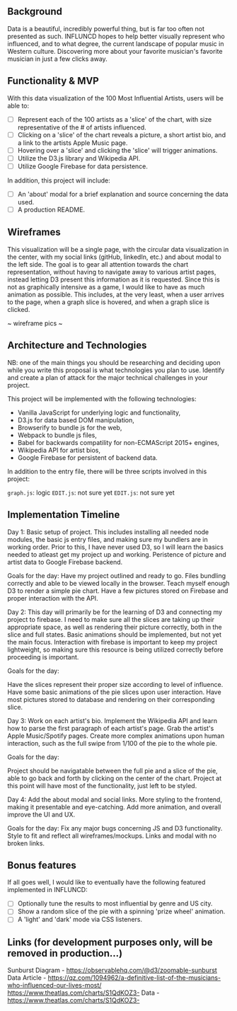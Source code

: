## Background
Data is a beautiful, incredibly powerful thing, but is far too often not presented as such. INFLUNCD hopes to help better visually represent who influenced, and to what degree, the current landscape of popular music in Western culture. Discovering more about your favorite musician's favorite musician in just a few clicks away.

## Functionality & MVP
With this data visualization of the 100 Most Influential Artists, users will be able to:

- [ ] Represent each of the 100 artists as a 'slice' of the chart, with size representative of the # of artists influenced. 
- [ ] Clicking on a 'slice' of the chart reveals a picture, a short artist bio, and a link to the artists Apple Music page. 
- [ ] Hovering over a 'slice' and clicking the 'slice' will trigger animations.
- [ ] Utilize the D3.js library and Wikipedia API.
- [ ] Utilize Google Firebase for data persistence.

In addition, this project will include:

- [ ] An 'about' modal for a brief explanation and source concerning the data used. 
- [ ] A production README.

## Wireframes
This visualization will be a single page, with the circular data visualization in the center, with my social links (gitHub, linkedIn, etc.) and about modal to the left side. The goal is to gear all attention towards the chart representation, without having to navigate away to various artist pages, instead letting D3 present this information as it is requested. Since this is not as graphically intensive as a game, I would like to have as much animation as possible. This includes, at the very least, when a user arrives to the page, when a graph slice is hovered, and when a graph slice is clicked. 

~ wireframe pics ~

## Architecture and Technologies
NB: one of the main things you should be researching and deciding upon while you write this proposal is what technologies you plan to use. Identify and create a plan of attack for the major technical challenges in your project.

This project will be implemented with the following technologies:

  - Vanilla JavaScript for underlying logic and functionality,
  - D3.js for data based DOM manipulation,
  - Browserify to bundle js for the web,
  - Webpack to bundle js files,
  - Babel for backwards compatility for non-ECMAScript 2015+ engines,
  - Wikipedia API for artist bios,
  - Google Firebase for persistent of backend data.


In addition to the entry file, there will be three scripts involved in this project:

`graph.js`: logic
`EDIT.js`: not sure yet
`EDIT.js`: not sure yet

## Implementation Timeline
Day 1: Basic setup of project. This includes installing all needed node modules, the basic js entry files, and making sure my bundlers are in working order. Prior to this, I have never used D3, so I will learn the basics needed to atleast get my project up and working. Peristence of picture and artist data to Google Firebase backend. 

Goals for the day:
Have my project outlined and ready to go.
Files bundling correctly and able to be viewed locally in the browser.
Teach myself enough D3 to render a simple pie chart.
Have a few pictures stored on Firebase and proper interaction with the API.

Day 2: This day will primarily be for the learning of D3 and connecting my project to firebase. I need to make sure all the slices are taking up their appropriate space, as well as rendering their picture correctly, both in the slice and full states. Basic animations should be implemented, but not yet the main focus. Interaction with firebase is important to keep my project lightweight, so making sure this resource is being utilized correctly before proceeding is important.

Goals for the day:

Have the slices represent their proper size according to level of influence.
Have some basic animations of the pie slices upon user interaction. 
Have most pictures stored to database and rendering on their corresponding slice. 

Day 3: Work on each artist's bio. Implement the Wikipedia API and learn how to parse the first paragraph of each artist's page. Grab the artist's Apple Music/Spotify pages. Create more complex animations upon human interaction, such as the full swipe from 1/100 of the pie to the whole pie. 

Goals for the day:

Project should be navigatable between the full pie and a slice of the pie, able to go back and forth by clicking on the center of the chart. Project at this point will have most of the functionality, just left to be styled.  

Day 4: Add the about modal and social links. More styling to the frontend, making it presentable and eye-catching. Add more animation, and overall improve the UI and UX.

Goals for the day: Fix any major bugs concerning JS and D3 functionality. Style to fit and reflect all wireframes/mockups. Links and modal with no broken links. 



## Bonus features
If all goes well, I would like to eventually have the following featured implemented in INFLUNCD:

- [ ] Optionally tune the results to most influential by genre and US city.
- [ ] Show a random slice of the pie with a spinning 'prize wheel' animation.
- [ ] A 'light' and 'dark' mode via CSS listeners.

## Links (for development purposes only, will be removed in production...)
Sunburst Diagram - https://observablehq.com/@d3/zoomable-sunburst
Data Article - https://qz.com/1094962/a-definitive-list-of-the-musicians-who-influenced-our-lives-most/
https://www.theatlas.com/charts/S1QdKOZ3-
Data - https://www.theatlas.com/charts/S1QdKOZ3-
